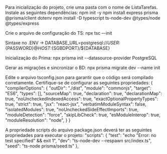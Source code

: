 Para inicialização do projeto, crie uma pasta com o nome de ListaTarefas.
Instale as seguintes dependências:
npm init -y
npm install express prisma @prisma/client dotenv
npm install -D typescript ts-node-dev @types/node @types/express

Crie o arquivo de configuração do TS:
npx tsc –-init

Sintaxe no .ENV → DATABASE_URL=postgresql://${USER}:${PASSWORD}@${HOST}:${SGBDPORT}/${DATABASE}

Inicialização do Prima:
npx prisma init --datasource-provider PostgreSQL

Gerar as migrações e sincronizar o BD:
npx prisma migrate dev --name init

Edite o arquivo tsconfig.json para garantir que o código será compilado corretamente. Certifique-se de configurar
as seguintes propriedades:
{
 "compilerOptions": {
 "outDir": "./dist",
 "module": "commonjs",
 "target": "ES6",
 "types": [],
 "sourceMap": true,
 "declaration": true,
 "declarationMap": true,
 "noUncheckedIndexedAccess": true,
 "exactOptionalPropertyTypes": true,
 "strict": true,
 "jsx": "react-jsx",
 "verbatimModuleSyntax": false,
 "isolatedModules": true,
 "noUncheckedSideEffectImports": true,
 "moduleDetection": "force",
 "skipLibCheck": true,
 "esModuleInterop": true,
 "moduleResolution": "node",
 }
}

A propriedade scripts do arquivo package.json deverá ter as seguintes propriedades para executar o projeto:
"scripts": {
 "test": "echo \"Error: no test specified\" && exit 1",
 "dev": "ts-node-dev --respawn src/index.ts",
 "seed": "ts-node prisma/seed.ts"
 },

